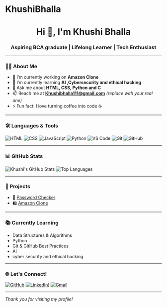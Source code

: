 # KhushiBhalla
<h1 align="center">Hi 👋, I'm Khushi Bhalla</h1>
<h3 align="center">Aspiring BCA graduate | Lifelong Learner | Tech Enthusiast</h3>

---

### 🧑‍💻 About Me

- 🔭 I’m currently working on **Amazon Clone**
- 🌱 I’m currently learning **AI ,Cybersecurity and ethical hacking**
- 💬 Ask me about **HTML, CSS, Python and C**
- 📫 Reach me at **Khushibhalla111@gmail.com** *(replace with your real one)*
- ⚡ Fun fact: I love turning coffee into code ☕

---

### 🛠️ Languages & Tools

![HTML](https://img.shields.io/badge/-HTML-orange?style=flat-square&logo=html5)
![CSS](https://img.shields.io/badge/-CSS-blue?style=flat-square&logo=css3)
![JavaScript](https://img.shields.io/badge/-JavaScript-yellow?style=flat-square&logo=javascript)
![Python](https://img.shields.io/badge/-Python-3776AB?style=flat-square&logo=python)
![VS Code](https://img.shields.io/badge/-VS%20Code-007ACC?style=flat-square&logo=visual-studio-code)
![Git](https://img.shields.io/badge/-Git-F05032?style=flat-square&logo=git)
![GitHub](https://img.shields.io/badge/-GitHub-181717?style=flat-square&logo=github)

---

### 📊 GitHub Stats

![Khushi's GitHub Stats](https://github-readme-stats.vercel.app/api?username=KhushiBhalla12&show_icons=true&theme=radical)
![Top Languages](https://github-readme-stats.vercel.app/api/top-langs/?username=KhushiBhalla12&layout=compact&theme=radical)

---

### 📁 Projects

- 🔐 [Password Checker](https://github.com/KhushiBhalla12/Password_checker)
- 🛍️ [Amazon Clone](https://github.com/KhushiBhalla12/Amazon-clone)

---

### 📚 Currently Learning

- Data Structures & Algorithms
- Python
- Git & GitHub Best Practices
- AI
- cyber security and ethical hacking

---

### 🌐 Let's Connect!

[![GitHub](https://img.shields.io/badge/GitHub-100000?style=flat-square&logo=github&logoColor=white)](https://github.com/KhushiBhalla12)
[![LinkedIn](https://img.shields.io/badge/LinkedIn-blue?style=flat-square&logo=linkedin)](https://www.linkedin.com/in/khushi-bhalla-2223b02b9/)) 
[![Gmail](https://img.shields.io/badge/Gmail-D14836?style=flat-square&logo=gmail&logoColor=white)](Khushibhalla111@gmail.com) 

---

_Thank you for visiting my profile!_
